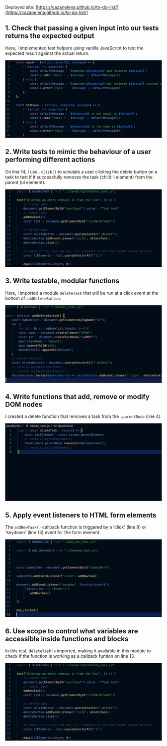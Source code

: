 Deployed site: [https://cazanelena.github.io/to-do-list/](https://cazanelena.github.io/to-do-list/)

## 1. Check that passing a given input into our tests returns the expected output
Here, I implemented test helpers using vanilla JavaScript to test the expected result against the actual return.

![testing helpers](../images/testing/Screenshot%202023-07-17%20at%2010.40.50.png)
## 2. Write tests to mimic the behaviour of a user performing different actions
On line 14, I use `.click()` to simulate a user clicking the delete button on a task to test if it successfully removes the task (child li element) from the parent (ul element).

![delete task test](../images/testing/Screenshot%202023-07-17%20at%2011.09.27.png)
## 3. Write testable, modular functions
Here, I imported a module `deleteTask` that will be run at a click event at the bottom of `addDeleteButton`.

![add delete button](../images/testing/Screenshot%202023-07-17%20at%2010.52.41.png)
## 4. Write functions that add, remove or modify DOM nodes
I created a delete function that removes a task from the `.parentNode` (line 4).

![delete function](../images/testing/Screenshot%202023-07-17%20at%2011.01.18.png)
## 5. Apply event listeners to HTML form elements
The `addNewTask()` callback function is triggered by a 'click' (line 9) or 'keydown' (line 13) event for the form element.

![main js](../images/testing/Screenshot%202023-07-17%20at%2011.02.39.png)
## 6. Use scope to control what variables are accessible inside functions and blocks
In this test, `deleteTask` is imported, making it avaliable in this module to check if the function is working as a callback funtion on line 13.

![delete task test](../images/testing/Screenshot%202023-07-17%20at%2011.09.27.png)
